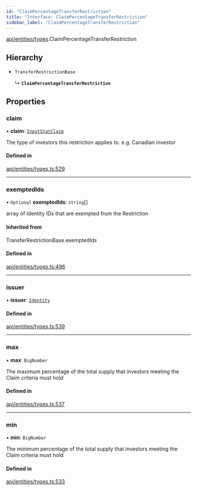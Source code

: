 ```yaml
---
id: "ClaimPercentageTransferRestriction"
title: "Interface: ClaimPercentageTransferRestriction"
sidebar_label: "ClaimPercentageTransferRestriction"
---
```


[api/entities/types](../../../../../modules/API/Entities/Types/Types.md).ClaimPercentageTransferRestriction

## Hierarchy

- `TransferRestrictionBase`

  ↳ **`ClaimPercentageTransferRestriction`**

## Properties

### claim

• **claim**: [`InputStatClaim`](../../../../../modules/API/Entities/Types/Types.md#inputstatclaim)

The type of investors this restriction applies to. e.g. Canadian investor

#### Defined in

[api/entities/types.ts:529](https://github.com/PolymeshAssociation/polymesh-sdk/blob/995f17653/src/api/entities/types.ts#L529)

___

### exemptedIds

• `Optional` **exemptedIds**: `string`[]

array of Identity IDs that are exempted from the Restriction

#### Inherited from

TransferRestrictionBase.exemptedIds

#### Defined in

[api/entities/types.ts:496](https://github.com/PolymeshAssociation/polymesh-sdk/blob/995f17653/src/api/entities/types.ts#L496)

___

### issuer

• **issuer**: [`Identity`](../../../../../classes/API/Entities/Identity/Identity.md)

#### Defined in

[api/entities/types.ts:539](https://github.com/PolymeshAssociation/polymesh-sdk/blob/995f17653/src/api/entities/types.ts#L539)

___

### max

• **max**: `BigNumber`

The maximum percentage of the total supply that investors meeting the Claim criteria must hold

#### Defined in

[api/entities/types.ts:537](https://github.com/PolymeshAssociation/polymesh-sdk/blob/995f17653/src/api/entities/types.ts#L537)

___

### min

• **min**: `BigNumber`

The minimum percentage of the total supply that investors meeting the Claim criteria must hold

#### Defined in

[api/entities/types.ts:533](https://github.com/PolymeshAssociation/polymesh-sdk/blob/995f17653/src/api/entities/types.ts#L533)
